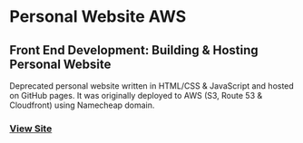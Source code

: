 # Personal Website AWS

## Front End Development: Building & Hosting Personal Website
Deprecated personal website written in HTML/CSS & JavaScript and hosted on GitHub pages. It was originally deployed to AWS (S3, Route 53 & Cloudfront) using Namecheap domain.

### [View Site](https://dpghazi.github.io/personal-website-aws)
